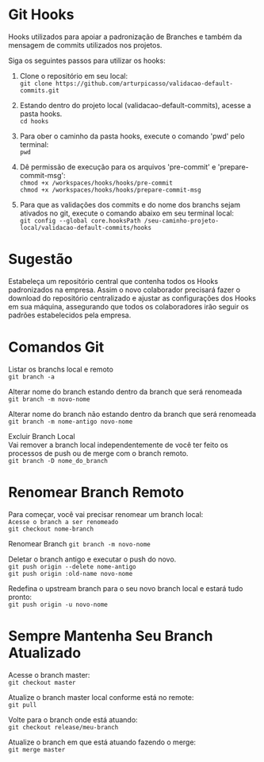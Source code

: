 # Git Hooks

Hooks utilizados para apoiar a padronização de Branches e também da mensagem de commits utilizados nos projetos.

Siga os seguintes passos para utilizar os hooks:

1) Clone o repositório em seu local: <br />
`git clone https://github.com/arturpicasso/validacao-default-commits.git`

2) Estando dentro do projeto local (validacao-default-commits), acesse a pasta hooks. <br />
`cd hooks` 

3) Para ober o caminho da pasta hooks, execute o comando 'pwd' pelo terminal: <br />
`pwd`

5) Dê permissão de execução para os arquivos 'pre-commit' e 'prepare-commit-msg': <br />
`chmod +x /workspaces/hooks/hooks/pre-commit` <br />
`chmod +x /workspaces/hooks/hooks/prepare-commit-msg`

6) Para que as validações dos commits e do nome dos branchs sejam ativados no git, execute o comando abaixo em seu terminal local:<br />
`git config --global core.hooksPath /seu-caminho-projeto-local/validacao-default-commits/hooks`

# Sugestão

Estabeleça um repositório central que contenha todos os Hooks padronizados na empresa.
Assim o novo colaborador precisará fazer o download do repositório centralizado e ajustar as configurações dos Hooks em sua máquina, assegurando que todos os colaboradores irão seguir os padrões estabelecidos pela empresa.

# Comandos Git

Listar os branchs local e remoto <br />
`git branch -a`

Alterar nome do branch estando dentro da branch que será renomeada  <br />
`git branch -m novo-nome`

Alterar nome do branch não estando dentro da branch que será renomeada <br />
`git branch -m nome-antigo novo-nome`

Excluir Branch Local <br />
Vai remover a branch local independentemente de você ter feito os processos de push ou de merge com o branch remoto. <br />
`git branch -D nome_do_branch`

# Renomear Branch Remoto

Para começar, você vai precisar renomear um branch local: <br />
`Acesse o branch a ser renomeado` <br />
`git checkout nome-branch` <br />

Renomear Branch 
`git branch -m novo-nome` <br />

Deletar o branch antigo e executar o push do novo.<br />
`git push origin --delete nome-antigo` <br />
`git push origin :old-name novo-nome`

Redefina o upstream branch para o seu novo branch local e estará tudo pronto:<br />
`git push origin -u novo-nome`

# Sempre Mantenha Seu Branch Atualizado

Acesse o branch master:  <br />
`git checkout master`

Atualize o branch master local conforme está no remote:  <br />
`git pull`

Volte para o branch onde está atuando:  <br />
`git checkout release/meu-branch`

Atualize o branch em que está atuando fazendo o merge:  <br />
`git merge master`
